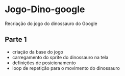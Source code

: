 # Jogo-Dino-google
Recriação do jogo do dinossauro do Google

## Parte 1
- criação da base do jogo
- carregamento do sprite do dinossauro na tela
- definições de posicionamento 
- loop de repetição para o movimento do dinossauro

